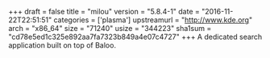 +++
draft = false
title = "milou"
version = "5.8.4-1"
date = "2016-11-22T22:51:51"
categories = ['plasma']
upstreamurl = "http://www.kde.org"
arch = "x86_64"
size = "71240"
usize = "344223"
sha1sum = "cd78e5ed1c325e892aa7fa7323b849a4e07c4727"
+++
A dedicated search application built on top of Baloo.